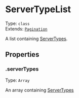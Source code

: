 # ServerTypeList

Type: `class`<br>
Extends: [`Pagination`](../misc/pagination.md)

A list containing [ServerTypes](servertype.md).

## Properties

### .serverTypes

Type: `Array`

An array containing [ServerTypes](servertype.md)
